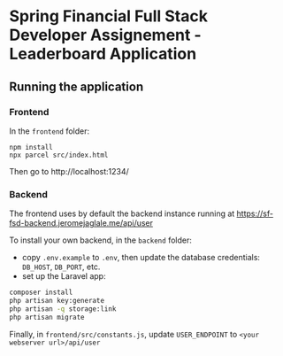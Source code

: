 # Spring Financial Full Stack Developer Assignement - Leaderboard Application

## Running the application

### Frontend
In the `frontend` folder:
```
npm install
npx parcel src/index.html
```

Then go to http://localhost:1234/

### Backend
The frontend uses by default the backend instance running at https://sf-fsd-backend.jeromejaglale.me/api/user

To install your own backend, in the `backend` folder:
- copy `.env.example` to `.env`, then update the database credentials: `DB_HOST`, `DB_PORT`, etc. 
- set up the Laravel app:
```bash
composer install
php artisan key:generate
php artisan -q storage:link
php artisan migrate
```

Finally, in `frontend/src/constants.js`, update `USER_ENDPOINT` to `<your webserver url>/api/user`